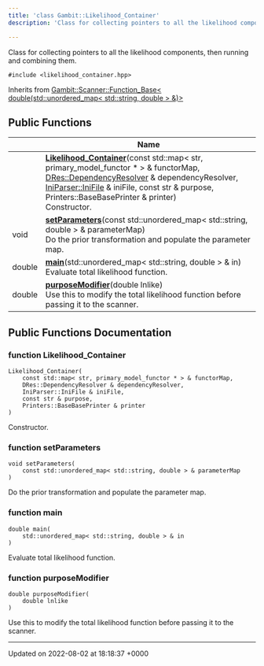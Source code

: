 ```yaml
---
title: 'class Gambit::Likelihood_Container'
description: 'Class for collecting pointers to all the likelihood components, then running and combining them. '

---
```









Class for collecting pointers to all the likelihood components, then running and combining them. 


`#include <likelihood_container.hpp>`

Inherits from [Gambit::Scanner::Function_Base< double(std::unordered_map< std::string, double > &)>](/documentation/code/gambit_sphinx/classes/classgambit_1_1scanner_1_1function__base/)

## Public Functions

|                | Name           |
| -------------- | -------------- |
| | **[Likelihood_Container](/documentation/code/gambit_sphinx/classes/classgambit_1_1likelihood__container/#function-likelihood-container)**(const std::map< str, primary_model_functor * > & functorMap, [DRes::DependencyResolver](/documentation/code/gambit_sphinx/classes/classgambit_1_1dres_1_1dependencyresolver/) & dependencyResolver, [IniParser::IniFile](/documentation/code/gambit_sphinx/classes/classgambit_1_1iniparser_1_1inifile/) & iniFile, const str & purpose, Printers::BaseBasePrinter & printer)<br>Constructor.  |
| void | **[setParameters](/documentation/code/gambit_sphinx/classes/classgambit_1_1likelihood__container/#function-setparameters)**(const std::unordered_map< std::string, double > & parameterMap)<br>Do the prior transformation and populate the parameter map.  |
| double | **[main](/documentation/code/gambit_sphinx/classes/classgambit_1_1likelihood__container/#function-main)**(std::unordered_map< std::string, double > & in)<br>Evaluate total likelihood function.  |
| double | **[purposeModifier](/documentation/code/gambit_sphinx/classes/classgambit_1_1likelihood__container/#function-purposemodifier)**(double lnlike)<br>Use this to modify the total likelihood function before passing it to the scanner.  |

## Public Functions Documentation

### function Likelihood_Container

```
Likelihood_Container(
    const std::map< str, primary_model_functor * > & functorMap,
    DRes::DependencyResolver & dependencyResolver,
    IniParser::IniFile & iniFile,
    const str & purpose,
    Printers::BaseBasePrinter & printer
)
```

Constructor. 

### function setParameters

```
void setParameters(
    const std::unordered_map< std::string, double > & parameterMap
)
```

Do the prior transformation and populate the parameter map. 

### function main

```
double main(
    std::unordered_map< std::string, double > & in
)
```

Evaluate total likelihood function. 

### function purposeModifier

```
double purposeModifier(
    double lnlike
)
```

Use this to modify the total likelihood function before passing it to the scanner. 

-------------------------------

Updated on 2022-08-02 at 18:18:37 +0000